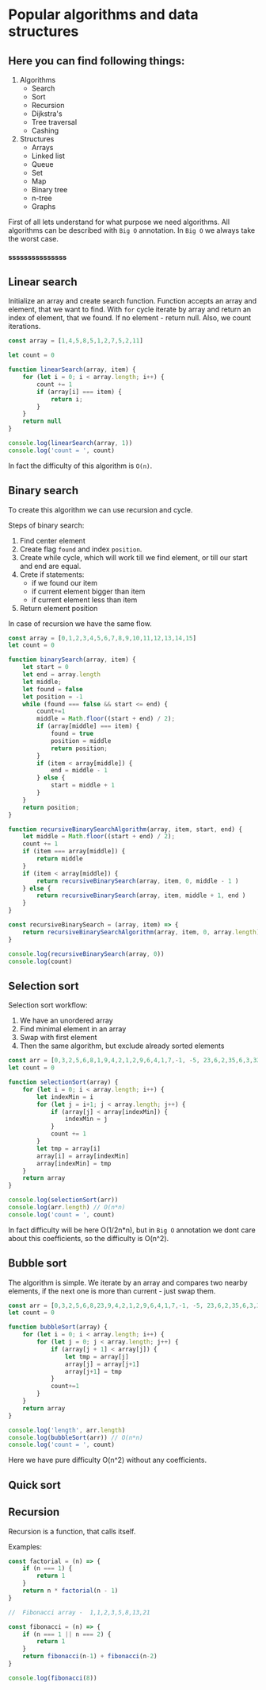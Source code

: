# Popular algorithms and data structures

## Here you can find following things:

1. Algorithms 
   - Search
   - Sort
   - Recursion
   - Dijkstra's
   - Tree traversal
   - Cashing
2. Structures
   - Arrays
   - Linked list
   - Queue
   - Set
   - Map
   - Binary tree
   - n-tree
   - Graphs

First of all lets understand for what purpose we need algorithms. All algorithms can be described
with `Big O` annotation. In `Big O` we always take the worst case.



#### sssssssssssssss

## Linear search

Initialize an array and create search function. Function accepts an array and element,
that we want to find. With `for` cycle iterate by array and return an index of element, that we found.
If no element - return null. Also, we count iterations.

```javascript
const array = [1,4,5,8,5,1,2,7,5,2,11]

let count = 0

function linearSearch(array, item) {
    for (let i = 0; i < array.length; i++) {
        count += 1
        if (array[i] === item) {
            return i;
        }
    }
    return null
}

console.log(linearSearch(array, 1))
console.log('count = ', count)
```

In fact the difficulty of this algorithm is `O(n)`.

## Binary search

To create this algorithm we can use recursion and cycle.

Steps of binary search:
1. Find center element
2. Create flag `found` and index `position`.
3. Create while cycle, which will work till we find element, or till our start and end
are equal.
4. Crete if statements:
   - if we found our item
   - if current element bigger than item
   - if current element less than item
5. Return element position

In case of recursion we have the same flow.

```javascript
const array = [0,1,2,3,4,5,6,7,8,9,10,11,12,13,14,15]
let count = 0

function binarySearch(array, item) {
    let start = 0
    let end = array.length
    let middle;
    let found = false
    let position = -1
    while (found === false && start <= end) {
        count+=1
        middle = Math.floor((start + end) / 2);
        if (array[middle] === item) {
            found = true
            position = middle
            return position;
        }
        if (item < array[middle]) {
            end = middle - 1
        } else {
            start = middle + 1
        }
    }
    return position;
}

function recursiveBinarySearchAlgorithm(array, item, start, end) {
    let middle = Math.floor((start + end) / 2);
    count += 1
    if (item === array[middle]) {
        return middle
    }
    if (item < array[middle]) {
        return recursiveBinarySearch(array, item, 0, middle - 1 )
    } else {
        return recursiveBinarySearch(array, item, middle + 1, end )
    }
}

const recursiveBinarySearch = (array, item) => {
    return recursiveBinarySearchAlgorithm(array, item, 0, array.length)
}

console.log(recursiveBinarySearch(array, 0))
console.log(count)
```

## Selection sort

Selection sort workflow: 
1. We have an unordered array
2. Find minimal element in an array 
3. Swap with first element
4. Then the same algorithm, but exclude already sorted elements

```javascript
const arr = [0,3,2,5,6,8,1,9,4,2,1,2,9,6,4,1,7,-1, -5, 23,6,2,35,6,3,32] // [0,1,1,2,3.......]
let count = 0

function selectionSort(array) {
    for (let i = 0; i < array.length; i++) {
        let indexMin = i
        for (let j = i+1; j < array.length; j++) {
            if (array[j] < array[indexMin]) {
                indexMin = j
            }
            count += 1
        }
        let tmp = array[i]
        array[i] = array[indexMin]
        array[indexMin] = tmp
    }
    return array
}

console.log(selectionSort(arr))
console.log(arr.length) // O(n*n)
console.log('count = ', count)
```

In fact difficulty will be here O(1/2n*n), but in `Big O` annotation we dont care about
this coefficients, so the difficulty is O(n^2).

## Bubble sort

The algorithm is simple. We iterate by an array and compares two nearby elements, if the next one is more than current -
just swap them.

```javascript
const arr = [0,3,2,5,6,8,23,9,4,2,1,2,9,6,4,1,7,-1, -5, 23,6,2,35,6,3,32,9,4,2,1,2,9,6,4,1,7,-1, -5, 23,9,4,2,1,2,9,6,4,1,7,-1, -5, 23,]
let count = 0

function bubbleSort(array) {
    for (let i = 0; i < array.length; i++) {
        for (let j = 0; j < array.length; j++) {
            if (array[j + 1] < array[j]) {
                let tmp = array[j]
                array[j] = array[j+1]
                array[j+1] = tmp
            }
            count+=1
        }
    }
    return array
}

console.log('length', arr.length)
console.log(bubbleSort(arr)) // O(n*n)
console.log('count = ', count)
```

Here we have pure difficulty O(n^2) without any coefficients. 

## Quick sort




## Recursion

Recursion is a function, that calls itself.

Examples: 

```javascript
const factorial = (n) => {
    if (n === 1) {
        return 1
    }
    return n * factorial(n - 1)
}

//  Fibonacci array -  1,1,2,3,5,8,13,21

const fibonacci = (n) => {
    if (n === 1 || n === 2) {
        return 1
    }
    return fibonacci(n-1) + fibonacci(n-2)
}

console.log(fibonacci(8))
```